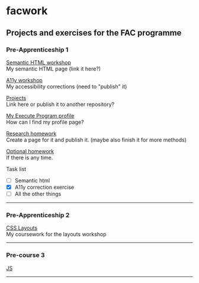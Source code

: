 # facwork
## Projects and exercises for the FAC programme
### Pre-Apprenticeship 1
[Semantic HTML workshop](https://learn.foundersandcoders.com/course/syllabus/pre-apprenticeship-1/schedule/#html) <br />
My semantic HTML page (link it here?)

[A11y workshop](https://learn.foundersandcoders.com/course/syllabus/pre-apprenticeship-1/schedule/#a11y) <br />
My accessibility corrections (need to "publish" it)

[Projects](https://learn.foundersandcoders.com/course/syllabus/pre-apprenticeship-1/schedule/#projects) <br />
Link here or publish it to another repository?

[My Execute Program profile](https://learn.foundersandcoders.com/course/syllabus/pre-apprenticeship-1/schedule/#execute-program) <br />
How can I find my profile page?

[Research homework](https://learn.foundersandcoders.com/course/syllabus/pre-apprenticeship-1/schedule/#research-homework) <br />
Create a page for it and publish it.
(maybe also finish it for more methods)

[Optional homework](https://learn.foundersandcoders.com/course/syllabus/pre-apprenticeship-1/schedule/#optional-homework) <br />
If there is any time.

Task list

- [ ] Semantic html
- [x] A11y correction exercise
- [ ] All the other things
---

### Pre-Apprenticeship 2
[CSS Layouts](https://learn.foundersandcoders.com/course/syllabus/pre-apprenticeship-2/schedule/#css-layouts) <br />
My coursework for the layouts workshop

---

### Pre-course 3
[JS](https://learn.foundersandcoders.com/course/syllabus/precourse-3/schedule/#js) <br />

---


